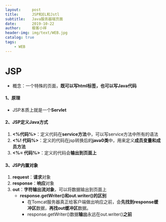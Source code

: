 ```yaml
---
layout:     post                    
title:      JSP和EL和Jstl                    
subtitle:   Java服务器端页面               
date:       2019-10-22               
author:     极客小祥                      
header-img: img/text/WEB.jpg   
catalog: true                        
tags:                                
    - WEB
---
```


# JSP
* 概念：一个特殊的页面，**既可以写html标签，也可以写Java代码**

#### 1、原理
* JSP本质上就是一个**Servlet**

#### 2、JSP定义Java方式
1. **\<%代码%\>**：定义代码在**service方法**中，可以写service方法中所有的语法
2. **\<%! 代码%\>**：定义的代码在jsp转换后的**java0类**中，用来定义**成员变量和成员方法**
3. **\<%= 代码%\>**：定义的代码会**输出到页面上**

#### 3、JSP内置对象
1. **request**：**请求**对象
2. **response**：**响应**对象
3. **out**：**字符输出流对象**，可以将数据输出到页面上
    * **response.getWriter\(\)和out.writer\(\)的区别**
        * 在Tomcat服务器真正给客户端做出响应之前，会**先找到response缓冲区**数据，**再找out缓冲区**数据。
        * response.getWriter\(\)数据**输出**永远在out.writer\(\)**之前**
